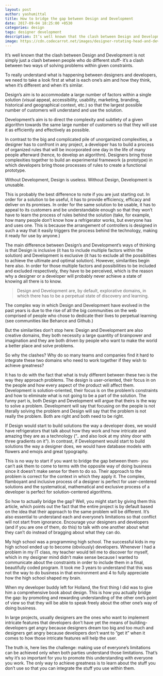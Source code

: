 ```yaml
---
layout: post
author: yashumittal
title: How to bridge the gap between Design and Development
date: 2017-09-04 18:25:00 +0530
categories: design
tags: designer development
description: It’s well known that the clash between Design and Development is not simply just a clash between people who do different stuff.
image: https://cdn.codecarrot.net/images/designer-rotating-head-and-developer-up-down.gif
---
```


It’s well known that the clash between Design and Development is not simply just a clash between people who do different stuff- it’s a clash between two ways of solving problems within given constraints.

To really understand what is happening between designers and developers, we need to take a look first at what is each one’s aim and how they think, when it’s different and when it’s similar.

Design’s aim is to accommodate a large number of factors within a single solution (visual appeal, accessibility, usability, marketing, branding, historical and geographical context, etc.) so that the largest possible number of customers will understand and use the solution.

Development’s aim is to direct the complexity and subtlety of a given algorithm towards the same large number of customers so that they will use it as efficiently and effectively as possible.

In contrast to the big and complicated pile of unorganized complexities, a designer has to confront in any project, a developer has to build a process of organized rules that will be incorporated one day in the life of many people afterward (hence, to develop an algorithm). Designers bring those complexities together to build an experimental framework (a prototype) in which developers bring those processes of rules to create a functional prototype.

<div class="callout">
Without Development, Design is useless. Without Design, Development is unusable.
</div>

This is probably the best difference to note if you are just starting out. In order for a solution to be useful, it has to provide efficiency, efficacy and deliver on its promises. In order for the same solution to be usable, it has to appeal to its customers and be understandable enough so that they won’t have to learn the process of rules behind the solution (take, for example, how many people don’t know how a refrigerator works, but everyone has and uses one. This is because the arrangement of controllers is designed in such a way that it easily triggers the process behind the technology, making it ready for use by anyone.)

The main difference between Design’s and Development’s ways of thinking is that Design is inclusive (it has to include multiple factors within the solution) and Development is exclusive (it has to exclude all the possibilities to achieve the ultimate and optimal solution). However, similarities begin here also. In order for those multiple factors and possibilities to be included and excluded respectively, they have to be perceived, which is the reason why a designer or a developer will probably never achieve a state of knowing all there is to know.

<blockquote>
Design and Development are, by default, explorative domains, in which there has to be a perpetual state of discovery and learning.
</blockquote>

The complex way in which Design and Development have evolved in the past years is due to the rise of all the big communities on the web comprised of people who chose to dedicate their lives to perpetual learning (see communities like Behance and Github.)

But the similarities don’t stop here: Design and Development are also creative domains, they both necessity a large quantity of brainpower and imagination and they are both driven by people who want to make the world a better place and solve problems.

So why the clashes? Why do so many teams and companies find it hard to integrate these two domains who need to work together if they wish to achieve greatness?

It has to do with the fact that what is truly different between these two is the way they approach problems. The design is user-oriented, their focus in on the people and how every aspect of the product will affect them. Development is solution-oriented, their focus is on the problem’s constraints and how to eliminate what is not going to be a part of the solution. The funny part is, both Design and Development will argue that theirs is the way to solve a problem. Development will say that focusing on the people is not literally solving the problem and Design will say that the problem is not really the problem. Both are right and both need to be right.

If Design would start to build solutions the way a developer does, we would have refrigerators that talk about how they work and how intricate and amazing they are as a technology (“.. and also look at my shiny door with three gradients on it”). In contrast, if Development would start to build solutions the way a designer does, we would have database models with flowers and emojis and great typography.

This is no way to start if you want to bridge the gap between them- you can’t ask them to come to terms with the opposite way of doing business since it doesn’t make sense for them to do so. Their approach to the problem is correct for the context in which they apply it. The complex, flamboyant and inclusive process of a designer is perfect for user-centered solutions and the systematical, mathematical and exclusive process of a developer is perfect for solution-centered algorithms.

So how to actually bridge the gap? Well, you might start by giving them this article, which points out the fact that the entire project is by default based on the idea that their approach to the same problem will be different. It’s also essential to understand each and everyone’s limitations so that conflict will not start from ignorance. Encourage your designers and developers (and if you are one of them, do this) to talk with one another about what they can’t do instead of bragging about what they can do.

My high school was a programming high school. The successful kids in my high school ended up to become (obviously) developers. Whenever I had a problem in my IT class, my teacher would tell me to discover for myself, which in my designer mind didn’t make sense because I wanted to communicate about the constraints in order to include them in a final, beautifully coded program. It took me 3 years to understand that this was not the way to do business in that environment and 4 to fully appreciate how the high school shaped my brain.

When my developer buddy left for Holland, the first thing I did was to give him a comprehensive book about design. This is how you actually bridge the gap: by promoting and rewarding understanding of the other one’s point of view so that they will be able to speak freely about the other one’s way of doing business.

In large projects, usually designers are the ones who want to implement intricate features that developers don’t have yet the means of building- developers get angry because designers dream too big and too much and designers get angry because developers don’t want to “get it” when it comes to how those intricate features will help the user.

The truth is, here lies the challenge: making use of everyone’s limitations can be achieved only when both parties understand those limitations. That’s why it’s so important for you to promote this understanding with everyone you work. The only way to achieve greatness is to learn about the stuff you don’t use so that you can integrate the stuff you use within them.
